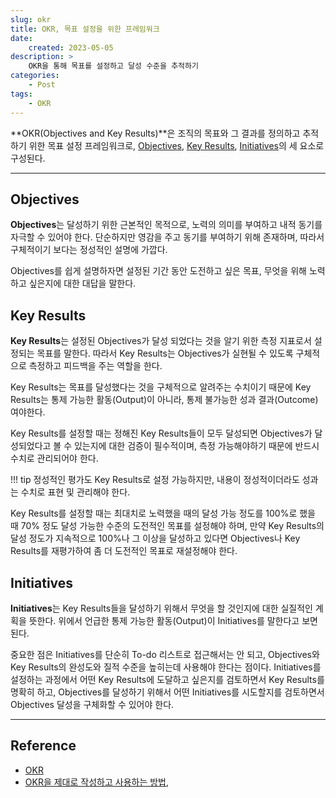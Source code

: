 ```yaml
---
slug: okr
title: OKR, 목표 설정을 위한 프레임워크
date:
    created: 2023-05-05
description: >
    OKR을 통해 목표를 설정하고 달성 수준을 추적하기
categories:
    - Post
tags:
    - OKR
---
```


**OKR(Objectives and Key Results)**은 조직의 목표와 그 결과를 정의하고 추적하기 위한 목표 설정 프레임워크로, [Objectives](#objectives), [Key Results](#key-results), [Initiatives](#initiatives)의 세 요소로 구성된다.  

<!-- more -->

---

## Objectives

**Objectives**는 달성하기 위한 근본적인 목적으로, 노력의 의미를 부여하고 내적 동기를 자극할 수 있어야 한다. 단순하지만 영감을 주고 동기를 부여하기 위해 존재하며, 따라서 구체적이기 보다는 정성적인 설명에 가깝다.  

Objectives를 쉽게 설명하자면 설정된 기간 동안 도전하고 싶은 목표, 무엇을 위해 노력하고 싶은지에 대한 대답을 말한다.  

## Key Results

**Key Results**는 설정된 Objectives가 달성 되었다는 것을 알기 위한 측정 지표로서 설정되는 목표를 말한다. 따라서 Key Results는 Objectives가 실현될 수 있도록 구체적으로 측정하고 피드백을 주는 역할을 한다.  

Key Results는 목표를 달성했다는 것을 구체적으로 알려주는 수치이기 때문에 Key Results는 통제 가능한 활동(Output)이 아니라, 통제 불가능한 성과 결과(Outcome)여야한다.  

Key Results를 설정할 때는 정해진 Key Results들이 모두 달성되면 Objectives가 달성되었다고 볼 수 있는지에 대한 검증이 필수적이며, 측정 가능해야하기 때문에 반드시 수치로 관리되어야 한다.  

!!! tip
    정성적인 평가도 Key Results로 설정 가능하지만, 내용이 정성적이더라도 성과는 수치로 표현 및 관리해야 한다.  

Key Results를 설정할 때는 최대치로 노력했을 때의 달성 가능 정도를 100%로 했을 때 70% 정도 달성 가능한 수준의 도전적인 목표를 설정해야 하며, 만약 Key Results의 달성 정도가 지속적으로 100%나 그 이상을 달성하고 있다면 Objectives나 Key Results를 재평가하여 좀 더 도전적인 목표로 재설정해야 한다.

## Initiatives

**Initiatives**는 Key Results들을 달성하기 위해서 무엇을 할 것인지에 대한 실질적인 계획을 뜻한다. 위에서 언급한 통제 가능한 활동(Output)이 Initiatives를 말한다고 보면 된다.  

중요한 점은 Initiatives를 단순히 To-do 리스트로 접근해서는 안 되고, Objectives와 Key Results의 완성도와 질적 수준을 높히는데 사용해야 한다는 점이다. Initiatives를 설정하는 과정에서 어떤 Key Results에 도달하고 싶은지를 검토하면서 Key Results를 명확히 하고, Objectives를 달성하기 위해서 어떤 Initiatives를 시도할지를 검토하면서 Objectives 달성을 구체화할 수 있어야 한다.  

---
## Reference
- [OKR](https://en.wikipedia.org/wiki/OKR)
- [OKR을 제대로 작성하고 사용하는 방법,](https://brunch.co.kr/@tanagement/183)
